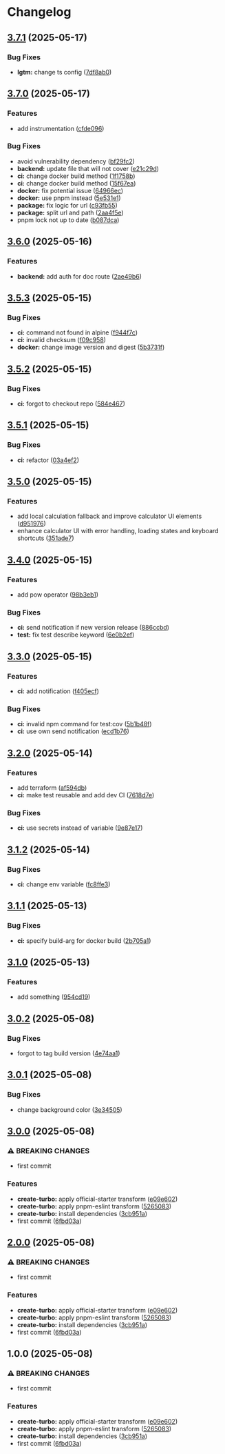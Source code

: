 # Changelog

## [3.7.1](https://github.com/buraito-kun/test-mono-repo/compare/v3.7.0...v3.7.1) (2025-05-17)


### Bug Fixes

* **lgtm:** change ts config ([7df8ab0](https://github.com/buraito-kun/test-mono-repo/commit/7df8ab0ec4df517be90bf2ca57db88287068f059))

## [3.7.0](https://github.com/buraito-kun/test-mono-repo/compare/v3.6.0...v3.7.0) (2025-05-17)


### Features

* add instrumentation ([cfde096](https://github.com/buraito-kun/test-mono-repo/commit/cfde096d166663ed3655749790ebe509007bfde4))


### Bug Fixes

* avoid vulnerability dependency ([bf29fc2](https://github.com/buraito-kun/test-mono-repo/commit/bf29fc21c969fd2e1665b8170dad784bd97d96e7))
* **backend:** update file that will not cover ([e21c29d](https://github.com/buraito-kun/test-mono-repo/commit/e21c29d6e968bd8f7cf0f79d883a05e8c4c9bc11))
* **ci:** change docker build method ([1f1758b](https://github.com/buraito-kun/test-mono-repo/commit/1f1758b7cd6d0ffeec98fbdaffb0b217bdc4b775))
* **ci:** change docker build method ([15f67ea](https://github.com/buraito-kun/test-mono-repo/commit/15f67ea9825885d01a2cd1080174f4f876ca5bc8))
* **docker:** fix potential issue ([64966ec](https://github.com/buraito-kun/test-mono-repo/commit/64966ec1fff78d7b2ee834caabb4db57ec4554dc))
* **docker:** use pnpm instead ([5e531e1](https://github.com/buraito-kun/test-mono-repo/commit/5e531e1fd42bb24b90ca6f278dbf9ff85c4e63e8))
* **package:** fix logic for url ([c93fb55](https://github.com/buraito-kun/test-mono-repo/commit/c93fb554c34b10b67e54fe95658c04fcbe46238a))
* **package:** split url and path ([2aa4f5e](https://github.com/buraito-kun/test-mono-repo/commit/2aa4f5e618af5682fd5a916727ace6a97665feca))
* pnpm lock not up to date ([b087dca](https://github.com/buraito-kun/test-mono-repo/commit/b087dcaa5fd9b026e7b35e439c39a0da00777859))

## [3.6.0](https://github.com/buraito-kun/test-mono-repo/compare/v3.5.3...v3.6.0) (2025-05-16)


### Features

* **backend:** add auth for doc route ([2ae49b6](https://github.com/buraito-kun/test-mono-repo/commit/2ae49b6c959e9569641f4c7e13ae526a743afca9))

## [3.5.3](https://github.com/buraito-kun/test-mono-repo/compare/v3.5.2...v3.5.3) (2025-05-15)


### Bug Fixes

* **ci:** command not found in alpine ([f944f7c](https://github.com/buraito-kun/test-mono-repo/commit/f944f7ca60fe8461a4b4400bfd71eaa32ccfab0c))
* **ci:** invalid checksum ([f09c958](https://github.com/buraito-kun/test-mono-repo/commit/f09c95895088147b18ddf618973299fdc994abcf))
* **docker:** change image version and digest ([5b3731f](https://github.com/buraito-kun/test-mono-repo/commit/5b3731febb3e59bdd7d3ebcb5d0240845945a21b))

## [3.5.2](https://github.com/buraito-kun/test-mono-repo/compare/v3.5.1...v3.5.2) (2025-05-15)


### Bug Fixes

* **ci:** forgot to checkout repo ([584e467](https://github.com/buraito-kun/test-mono-repo/commit/584e467d45fcedddfd174688caff340e6e9d99ca))

## [3.5.1](https://github.com/buraito-kun/test-mono-repo/compare/v3.5.0...v3.5.1) (2025-05-15)


### Bug Fixes

* **ci:** refactor ([03a4ef2](https://github.com/buraito-kun/test-mono-repo/commit/03a4ef2270e075309041c94916eba1029494f6a5))

## [3.5.0](https://github.com/buraito-kun/test-mono-repo/compare/v3.4.0...v3.5.0) (2025-05-15)


### Features

* add local calculation fallback and improve calculator UI elements ([d951976](https://github.com/buraito-kun/test-mono-repo/commit/d95197647c8ead5b8721942a5e95a9acaa5e357a))
* enhance calculator UI with error handling, loading states and keyboard shortcuts ([351ade7](https://github.com/buraito-kun/test-mono-repo/commit/351ade7a072fba2142b8f18972f8eb3aadd924f3))

## [3.4.0](https://github.com/buraito-kun/test-mono-repo/compare/v3.3.0...v3.4.0) (2025-05-15)


### Features

* add pow operator ([98b3eb1](https://github.com/buraito-kun/test-mono-repo/commit/98b3eb13b86b286e45100369f053ebae509fda51))


### Bug Fixes

* **ci:** send notification if new version release ([886ccbd](https://github.com/buraito-kun/test-mono-repo/commit/886ccbdb96cbb89827d639cefeb60628c185c5fc))
* **test:** fix test describe keyword ([6e0b2ef](https://github.com/buraito-kun/test-mono-repo/commit/6e0b2efef576172548aac8949dd9f8527508303d))

## [3.3.0](https://github.com/buraito-kun/test-mono-repo/compare/v3.2.0...v3.3.0) (2025-05-15)


### Features

* **ci:** add notification ([f405ecf](https://github.com/buraito-kun/test-mono-repo/commit/f405ecf798bad780107903c21d5e935e8de7493c))


### Bug Fixes

* **ci:** invalid npm command for test:cov ([5b1b48f](https://github.com/buraito-kun/test-mono-repo/commit/5b1b48f9313d12871df23b9fa7fab064cd91f9a7))
* **ci:** use own send notification ([ecd1b76](https://github.com/buraito-kun/test-mono-repo/commit/ecd1b76f4531a129669bf3d633653ea2457ec641))

## [3.2.0](https://github.com/buraito-kun/test-mono-repo/compare/v3.1.2...v3.2.0) (2025-05-14)


### Features

* add terraform ([af594db](https://github.com/buraito-kun/test-mono-repo/commit/af594dbbfc78ab261fed5dede067775c25d990d1))
* **ci:** make test reusable and add dev CI ([7618d7e](https://github.com/buraito-kun/test-mono-repo/commit/7618d7e1ecf70183b237659d93d60ca874b3f564))


### Bug Fixes

* **ci:** use secrets instead of variable ([9e87e17](https://github.com/buraito-kun/test-mono-repo/commit/9e87e17da208991f39290349db45d37c75466866))

## [3.1.2](https://github.com/buraito-kun/test-mono-repo/compare/v3.1.1...v3.1.2) (2025-05-14)


### Bug Fixes

* **ci:** change env variable ([fc8ffe3](https://github.com/buraito-kun/test-mono-repo/commit/fc8ffe385d9db51ad7882041c9dbab7782f69653))

## [3.1.1](https://github.com/buraito-kun/test-mono-repo/compare/v3.1.0...v3.1.1) (2025-05-13)


### Bug Fixes

* **ci:** specify build-arg for docker build ([2b705a1](https://github.com/buraito-kun/test-mono-repo/commit/2b705a159ea63c69a716802430a4a2c2b66f5772))

## [3.1.0](https://github.com/buraito-kun/test-mono-repo/compare/v3.0.2...v3.1.0) (2025-05-13)


### Features

* add something ([954cd19](https://github.com/buraito-kun/test-mono-repo/commit/954cd19ad8c53cbecac03a197f0dfb874d9147ea))

## [3.0.2](https://github.com/buraito-kun/test-mono-repo/compare/v3.0.1...v3.0.2) (2025-05-08)


### Bug Fixes

* forgot to tag build version ([4e74aa1](https://github.com/buraito-kun/test-mono-repo/commit/4e74aa18edfae4eaf1019494552d593d3a42d898))

## [3.0.1](https://github.com/buraito-kun/test-mono-repo/compare/v3.0.0...v3.0.1) (2025-05-08)


### Bug Fixes

* change background color ([3e34505](https://github.com/buraito-kun/test-mono-repo/commit/3e3450556f3dfd62303997082498c1a075247b2e))

## [3.0.0](https://github.com/buraito-kun/test-mono-repo/compare/v2.0.0...v3.0.0) (2025-05-08)


### ⚠ BREAKING CHANGES

* first commit

### Features

* **create-turbo:** apply official-starter transform ([e09e602](https://github.com/buraito-kun/test-mono-repo/commit/e09e6027711ef4707ef8d6ab057c4cebb14d2573))
* **create-turbo:** apply pnpm-eslint transform ([5265083](https://github.com/buraito-kun/test-mono-repo/commit/5265083b2918a972e11da9fbfe1c7587411668e9))
* **create-turbo:** install dependencies ([3cb951a](https://github.com/buraito-kun/test-mono-repo/commit/3cb951a1da7beae67d27b17bcfb4c45a06fcdebc))
* first commit ([6fbd03a](https://github.com/buraito-kun/test-mono-repo/commit/6fbd03a66b0afe48026743fdff90850dc072d656))

## [2.0.0](https://github.com/buraito-kun/test-mono-repo/compare/v1.0.0...v2.0.0) (2025-05-08)


### ⚠ BREAKING CHANGES

* first commit

### Features

* **create-turbo:** apply official-starter transform ([e09e602](https://github.com/buraito-kun/test-mono-repo/commit/e09e6027711ef4707ef8d6ab057c4cebb14d2573))
* **create-turbo:** apply pnpm-eslint transform ([5265083](https://github.com/buraito-kun/test-mono-repo/commit/5265083b2918a972e11da9fbfe1c7587411668e9))
* **create-turbo:** install dependencies ([3cb951a](https://github.com/buraito-kun/test-mono-repo/commit/3cb951a1da7beae67d27b17bcfb4c45a06fcdebc))
* first commit ([6fbd03a](https://github.com/buraito-kun/test-mono-repo/commit/6fbd03a66b0afe48026743fdff90850dc072d656))

## 1.0.0 (2025-05-08)


### ⚠ BREAKING CHANGES

* first commit

### Features

* **create-turbo:** apply official-starter transform ([e09e602](https://github.com/buraito-kun/test-mono-repo/commit/e09e6027711ef4707ef8d6ab057c4cebb14d2573))
* **create-turbo:** apply pnpm-eslint transform ([5265083](https://github.com/buraito-kun/test-mono-repo/commit/5265083b2918a972e11da9fbfe1c7587411668e9))
* **create-turbo:** install dependencies ([3cb951a](https://github.com/buraito-kun/test-mono-repo/commit/3cb951a1da7beae67d27b17bcfb4c45a06fcdebc))
* first commit ([6fbd03a](https://github.com/buraito-kun/test-mono-repo/commit/6fbd03a66b0afe48026743fdff90850dc072d656))
